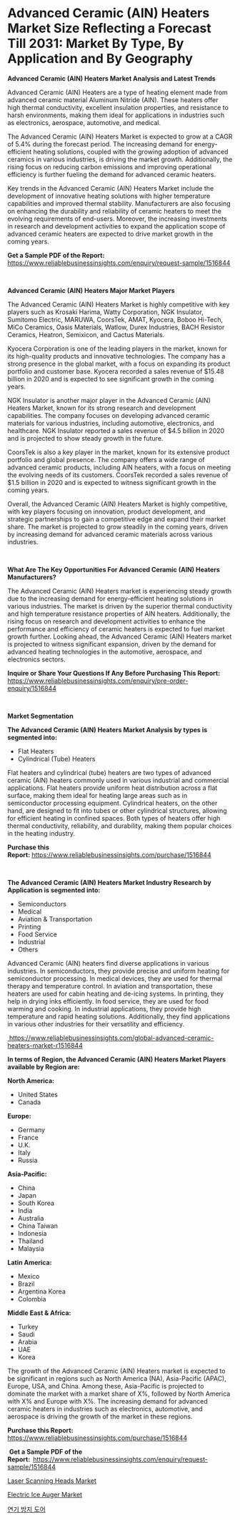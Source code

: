 <p><h1>Advanced Ceramic (AlN) Heaters Market Size Reflecting a Forecast Till 2031: Market By Type, By Application and By Geography</h1></p><p><strong>Advanced Ceramic (AlN) Heaters Market Analysis and Latest Trends</strong></p>
<p><p>Advanced Ceramic (AlN) Heaters are a type of heating element made from advanced ceramic material Aluminum Nitride (AlN). These heaters offer high thermal conductivity, excellent insulation properties, and resistance to harsh environments, making them ideal for applications in industries such as electronics, aerospace, automotive, and medical.</p><p>The Advanced Ceramic (AlN) Heaters Market is expected to grow at a CAGR of 5.4% during the forecast period. The increasing demand for energy-efficient heating solutions, coupled with the growing adoption of advanced ceramics in various industries, is driving the market growth. Additionally, the rising focus on reducing carbon emissions and improving operational efficiency is further fueling the demand for advanced ceramic heaters.</p><p>Key trends in the Advanced Ceramic (AlN) Heaters Market include the development of innovative heating solutions with higher temperature capabilities and improved thermal stability. Manufacturers are also focusing on enhancing the durability and reliability of ceramic heaters to meet the evolving requirements of end-users. Moreover, the increasing investments in research and development activities to expand the application scope of advanced ceramic heaters are expected to drive market growth in the coming years.</p></p>
<p><strong>Get a Sample PDF of the Report:&nbsp;</strong> <a href="https://www.reliablebusinessinsights.com/enquiry/request-sample/1516844">https://www.reliablebusinessinsights.com/enquiry/request-sample/1516844</a></p>
<p>&nbsp;</p>
<p><strong>Advanced Ceramic (AlN) Heaters Major Market Players</strong></p>
<p><p>The Advanced Ceramic (AlN) Heaters Market is highly competitive with key players such as Krosaki Harima, Watty Corporation, NGK Insulator, Sumitomo Electric, MARUWA, CoorsTek, AMAT, Kyocera, Boboo Hi-Tech, MiCo Ceramics, Oasis Materials, Watlow, Durex Industries, BACH Resistor Ceramics, Heatron, Semixicon, and Cactus Materials.</p><p>Kyocera Corporation is one of the leading players in the market, known for its high-quality products and innovative technologies. The company has a strong presence in the global market, with a focus on expanding its product portfolio and customer base. Kyocera recorded a sales revenue of $15.48 billion in 2020 and is expected to see significant growth in the coming years.</p><p>NGK Insulator is another major player in the Advanced Ceramic (AlN) Heaters Market, known for its strong research and development capabilities. The company focuses on developing advanced ceramic materials for various industries, including automotive, electronics, and healthcare. NGK Insulator reported a sales revenue of $4.5 billion in 2020 and is projected to show steady growth in the future.</p><p>CoorsTek is also a key player in the market, known for its extensive product portfolio and global presence. The company offers a wide range of advanced ceramic products, including AlN heaters, with a focus on meeting the evolving needs of its customers. CoorsTek recorded a sales revenue of $1.5 billion in 2020 and is expected to witness significant growth in the coming years.</p><p>Overall, the Advanced Ceramic (AlN) Heaters Market is highly competitive, with key players focusing on innovation, product development, and strategic partnerships to gain a competitive edge and expand their market share. The market is projected to grow steadily in the coming years, driven by increasing demand for advanced ceramic materials across various industries.</p></p>
<p>&nbsp;</p>
<p><strong>What Are The Key Opportunities For Advanced Ceramic (AlN) Heaters Manufacturers?</strong></p>
<p><p>The Advanced Ceramic (AlN) Heaters market is experiencing steady growth due to the increasing demand for energy-efficient heating solutions in various industries. The market is driven by the superior thermal conductivity and high temperature resistance properties of AlN heaters. Additionally, the rising focus on research and development activities to enhance the performance and efficiency of ceramic heaters is expected to fuel market growth further. Looking ahead, the Advanced Ceramic (AlN) Heaters market is projected to witness significant expansion, driven by the demand for advanced heating technologies in the automotive, aerospace, and electronics sectors.</p></p>
<p><strong>Inquire or Share Your Questions If Any Before Purchasing This Report:</strong> <a href="https://www.reliablebusinessinsights.com/enquiry/pre-order-enquiry/1516844">https://www.reliablebusinessinsights.com/enquiry/pre-order-enquiry/1516844</a></p>
<p>&nbsp;</p>
<p><strong>Market Segmentation</strong></p>
<p><strong>The Advanced Ceramic (AlN) Heaters Market Analysis by types is segmented into:</strong></p>
<p><ul><li>Flat Heaters</li><li>Cylindrical (Tube) Heaters</li></ul></p>
<p><p>Flat heaters and cylindrical (tube) heaters are two types of advanced ceramic (AlN) heaters commonly used in various industrial and commercial applications. Flat heaters provide uniform heat distribution across a flat surface, making them ideal for heating large areas such as in semiconductor processing equipment. Cylindrical heaters, on the other hand, are designed to fit into tubes or other cylindrical structures, allowing for efficient heating in confined spaces. Both types of heaters offer high thermal conductivity, reliability, and durability, making them popular choices in the heating industry.</p></p>
<p><strong>Purchase this Report:&nbsp;</strong><a href="https://www.reliablebusinessinsights.com/purchase/1516844">https://www.reliablebusinessinsights.com/purchase/1516844</a></p>
<p>&nbsp;</p>
<p><strong>The Advanced Ceramic (AlN) Heaters Market Industry Research by Application is segmented into:</strong></p>
<p><ul><li>Semiconductors</li><li>Medical</li><li>Aviation & Transportation</li><li>Printing</li><li>Food Service</li><li>Industrial</li><li>Others</li></ul></p>
<p><p>Advanced Ceramic (AlN) heaters find diverse applications in various industries. In semiconductors, they provide precise and uniform heating for semiconductor processing. In medical devices, they are used for thermal therapy and temperature control. In aviation and transportation, these heaters are used for cabin heating and de-icing systems. In printing, they help in drying inks efficiently. In food service, they are used for food warming and cooking. In industrial applications, they provide high temperature and rapid heating solutions. Additionally, they find applications in various other industries for their versatility and efficiency.</p></p>
<p><a href="https://www.reliablebusinessinsights.com/global-advanced-ceramic-heaters-market-r1516844">&nbsp;https://www.reliablebusinessinsights.com/global-advanced-ceramic-heaters-market-r1516844</a></p>
<p><strong>In terms of Region, the Advanced Ceramic (AlN) Heaters Market Players available by Region are:</strong></p>
<p>
    <p> <strong> North America: </strong>
        <ul>
            <li>United States</li>
            <li>Canada</li>
        </ul>
        </p> 
    <p> <strong> Europe: </strong>
        <ul>
            <li>Germany</li>
            <li>France</li>
            <li>U.K.</li>
            <li>Italy</li>
            <li>Russia</li>
        </ul>
        </p> 
    <p> <strong> Asia-Pacific: </strong>
        <ul>
            <li>China</li>
            <li>Japan</li>
            <li>South Korea</li>
            <li>India</li>
            <li>Australia</li>
            <li>China Taiwan</li>
            <li>Indonesia</li>
            <li>Thailand</li>
            <li>Malaysia</li>
        </ul>
        </p> 
    <p> <strong> Latin America: </strong>
        <ul>
            <li>Mexico</li>
            <li>Brazil</li>
            <li>Argentina Korea</li>
            <li>Colombia</li>
        </ul>
        </p> 
    <p> <strong> Middle East & Africa: </strong>
        <ul>
            <li>Turkey</li>
            <li>Saudi</li>
            <li>Arabia</li>
            <li>UAE</li>
            <li>Korea</li>
        </ul>
    </p>
    </p>
<p><p>The growth of the Advanced Ceramic (AlN) Heaters market is expected to be significant in regions such as North America (NA), Asia-Pacific (APAC), Europe, USA, and China. Among these, Asia-Pacific is projected to dominate the market with a market share of X%, followed by North America with X% and Europe with X%. The increasing demand for advanced ceramic heaters in industries such as electronics, automotive, and aerospace is driving the growth of the market in these regions.</p></p>
<p><strong>Purchase this Report: </strong><a href="https://www.reliablebusinessinsights.com/purchase/1516844">https://www.reliablebusinessinsights.com/purchase/1516844</a></p>
<p>&nbsp;<strong>Get a Sample PDF of the Report:&nbsp;&nbsp;</strong><a href="https://www.reliablebusinessinsights.com/enquiry/request-sample/1516844">https://www.reliablebusinessinsights.com/enquiry/request-sample/1516844</a></p>
<p><strong></strong></p>
<p><p><a href="https://github.com/edytherolanlouisejk1miz0wig/Market-Research-Report-List-3/blob/main/laser-scanning-heads-market.md">Laser Scanning Heads Market</a></p><p><a href="https://github.com/peachesmcdowel1/Market-Research-Report-List-3/blob/main/electric-ice-auger-market.md">Electric Ice Auger Market</a></p><p><a href="https://github.com/garnett961902/Market-Research-Report-List-2/blob/main/7332320178830.md">연기 방지 도어</a></p></p>
